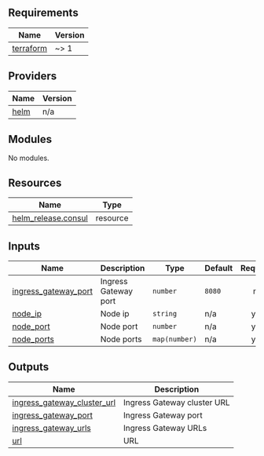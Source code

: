 <!-- BEGIN_TF_DOCS -->
## Requirements

| Name | Version |
|------|---------|
| <a name="requirement_terraform"></a> [terraform](#requirement\_terraform) | ~> 1 |

## Providers

| Name | Version |
|------|---------|
| <a name="provider_helm"></a> [helm](#provider\_helm) | n/a |

## Modules

No modules.

## Resources

| Name | Type |
|------|------|
| [helm_release.consul](https://registry.terraform.io/providers/hashicorp/helm/latest/docs/resources/release) | resource |

## Inputs

| Name | Description | Type | Default | Required |
|------|-------------|------|---------|:--------:|
| <a name="input_ingress_gateway_port"></a> [ingress\_gateway\_port](#input\_ingress\_gateway\_port) | Ingress Gateway port | `number` | `8080` | no |
| <a name="input_node_ip"></a> [node\_ip](#input\_node\_ip) | Node ip | `string` | n/a | yes |
| <a name="input_node_port"></a> [node\_port](#input\_node\_port) | Node port | `number` | n/a | yes |
| <a name="input_node_ports"></a> [node\_ports](#input\_node\_ports) | Node ports | `map(number)` | n/a | yes |

## Outputs

| Name | Description |
|------|-------------|
| <a name="output_ingress_gateway_cluster_url"></a> [ingress\_gateway\_cluster\_url](#output\_ingress\_gateway\_cluster\_url) | Ingress Gateway cluster URL |
| <a name="output_ingress_gateway_port"></a> [ingress\_gateway\_port](#output\_ingress\_gateway\_port) | Ingress Gateway port |
| <a name="output_ingress_gateway_urls"></a> [ingress\_gateway\_urls](#output\_ingress\_gateway\_urls) | Ingress Gateway URLs |
| <a name="output_url"></a> [url](#output\_url) | URL |
<!-- END_TF_DOCS -->
